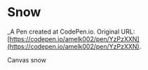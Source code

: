 # Snow
 _A Pen created at CodePen.io. Original URL: [https://codepen.io/amelk002/pen/YzPzXXN](https://codepen.io/amelk002/pen/YzPzXXN).

 Canvas snow